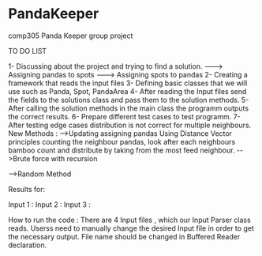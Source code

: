 # PandaKeeper
comp305 Panda Keeper group project

TO DO LIST

1- Discussing about the project and trying to find a solution.
---> Assigning pandas to spots
---> Assigning spots to pandas
2- Creating a framework that reads the input files
3- Defining basic classes that we will use such as Panda, Spot, PandaArea
4- After reading the Input files send the fields to the solutions class and pass them to the solution methods.
5- After calling the solution methods in the main class the programm outputs the correct results.
6- Prepare different test cases to test programm.
7- After testing edge cases distribution is not correct for multiple neighbours.
  New Methods : 
  -->Updating assigning pandas
  Using Distance Vector principles counting the neighbour pandas, look after each neighbours bamboo count and distribute by taking from the most feed neighbour.
  -->Brute force with recursion
  
  -->Random Method
  
Results for:

Input 1 :
Input 2 :
Input 3 : 

How to run the code : 
There are 4 Input files , which our Input Parser class reads. Userss need to manually change the desired Input file in order to get the necessary output. File name should be changed in Buffered Reader declaration.
